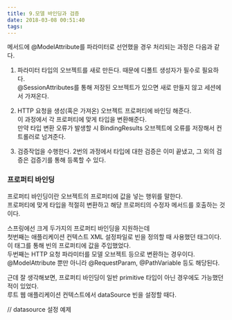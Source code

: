 ```yaml
---
title: 9.모델 바인딩과 검증
date: 2018-03-08 00:51:40
tags:
---
```


메서드에 @ModelAttribute를 파라미터로 선언했을 경우 처리되는 과정은 다음과 같다.  

1. 파라미터 타입의 오브젝트를 새로 만든다. 때문에 디폴트 생성자가 필수로 필요하다.  
@SessionAttributes를 통해 저장된 오브젝트가 있으면 새로 만들지 않고 세션에서 가져온다.  

2. HTTP 요청을 생성(혹은 가져온) 오브젝트 프로퍼티에 바인딩 해준다.  
이 과정에서 각 프로퍼티에 맞게 타입을 변환해준다.  
만약 타입 변환 오류가 발생할 시 BindingResults 오브젝트에 오류를 저장해서 컨트롤러로 넘겨준다.  

3. 검증작업을 수행한다. 2번의 과정에서 타입에 대한 검증은 이미 끝냈고, 그 외의 검증은 검증기를 통해 등록할 수 있다.  

### 프로퍼티 바인딩
프로퍼티 바인딩이란 오브젝트의 프로퍼티에 값을 넣는 행위를 말한다.  
프로퍼티에 맞게 타입을 적절히 변환하고 해당 프로퍼티의 수정자 메서드를 호출하는 것이다.  

스프링에선 크게 두가지의 프로퍼티 바인딩을 지원하는데  
첫번째는 애플리케이션 컨텍스트 XML 설정파일로 빈을 정의할 때 사용했던 <property> 태그이다.  
이 태그를 통해 빈의 프로퍼티에 값을 주입했었다.  
두번째는 HTTP 요청 파라미터를 모델 오브젝트 등으로 변환하는 경우이다.  
@ModelAttribute 뿐만 아니라 @RequestParam, @PathVariable 등도 해당된다.  

근데 잘 생각해보면, 프로퍼티 바인딩이 일반 primitive 타입이 아닌 경우에도 가능했던 적이 있었다.  
루트 웹 애플리케이션 컨텍스트에서 dataSource 빈을 설정할 때다.  

// datasource 설정 예제

<!-- more -->
